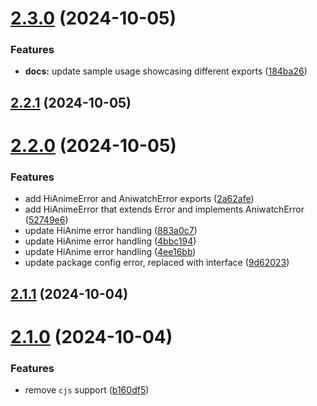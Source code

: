 # [2.3.0](https://github.com/ghoshRitesh12/aniwatch/compare/v2.2.1...v2.3.0) (2024-10-05)


### Features

* **docs:** update sample usage showcasing different exports ([184ba26](https://github.com/ghoshRitesh12/aniwatch/commit/184ba2664de2a075613da1a2943c90f6429a6e63))



## [2.2.1](https://github.com/ghoshRitesh12/aniwatch/compare/v2.2.0...v2.2.1) (2024-10-05)



# [2.2.0](https://github.com/ghoshRitesh12/aniwatch/compare/v2.1.1...v2.2.0) (2024-10-05)


### Features

* add HiAnimeError and AniwatchError exports ([2a62afe](https://github.com/ghoshRitesh12/aniwatch/commit/2a62afed3833d443d62ce4089a115095e894a622))
* add HiAnimeError that extends Error and implements AniwatchError ([52749e6](https://github.com/ghoshRitesh12/aniwatch/commit/52749e614bb6e5fd54e50d969aece4b40beb3f2c))
* update HiAnime error handling ([883a0c7](https://github.com/ghoshRitesh12/aniwatch/commit/883a0c7427012848b667454b431712479526c093))
* update HiAnime error handling ([4bbc194](https://github.com/ghoshRitesh12/aniwatch/commit/4bbc194623e91d16be6f550eaf985e1cfccf0b72))
* update HiAnime error handling ([4ee16bb](https://github.com/ghoshRitesh12/aniwatch/commit/4ee16bbe604e3f17f97217c0e8bd42ca342a386b))
* update package config error, replaced with interface ([9d62023](https://github.com/ghoshRitesh12/aniwatch/commit/9d6202353ec6bc2f6fa779fdbbfd42e6590552e9))



## [2.1.1](https://github.com/ghoshRitesh12/aniwatch/compare/v2.1.0...v2.1.1) (2024-10-04)



# [2.1.0](https://github.com/ghoshRitesh12/aniwatch/compare/v2.0.1...v2.1.0) (2024-10-04)


### Features

* remove `cjs` support ([b160df5](https://github.com/ghoshRitesh12/aniwatch/commit/b160df552ffbce1dcae14010220070313ea73b3d))



